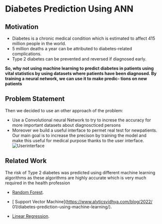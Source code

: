 
# Diabetes Prediction Using ANN 

## Motivation

* Diabetes is a chronic medical condition which is estimated to affect 415
million people in the world.
* 5 million deaths a year can be attributed to diabetes-related complications.
* Type 2 diabetes can be prevented and reversed if diagnosed early.


**So, why not using machine learning to predict  diabetes in patients
using vital statistics by using datasets where patients have been diagnosed. By training a neural network, we can use it to make predic-
tions on new patients**

## Problem Statement
Then we decided to use an other approach of the problem:
* Use a Convolutional neural Network to try to increse the accuracy for more
important datasets about diagnoscticed persons
* Moreover we   build a useful interface to permet real test for newpatients. Our main goal is to increase the precison by training the model and
make this useful for medical purpose thanks to the user interface.
![Userinterface](https://user-images.githubusercontent.com/111455408/212757385-b0f5c3fd-7320-4fd4-87c8-777b0dc660dc.png)
## Related Work

The risk of Type 2 diabetes was predicted using different machine learning algorithms as these algorithms are highly accurate which is very much required in the health profession
* [ Random Forest](https://www.sciencedirect.com/science/article/pii/S1877050920308024).
 
 * [ Support Vector Machine](https://www.alyticsvidhya.com/blog/2022/
01/diabetes-prediction-using-machine-learning/).

 * [ Linear Regression](https://github.com/sambit221/diabetes-prediction).

 
